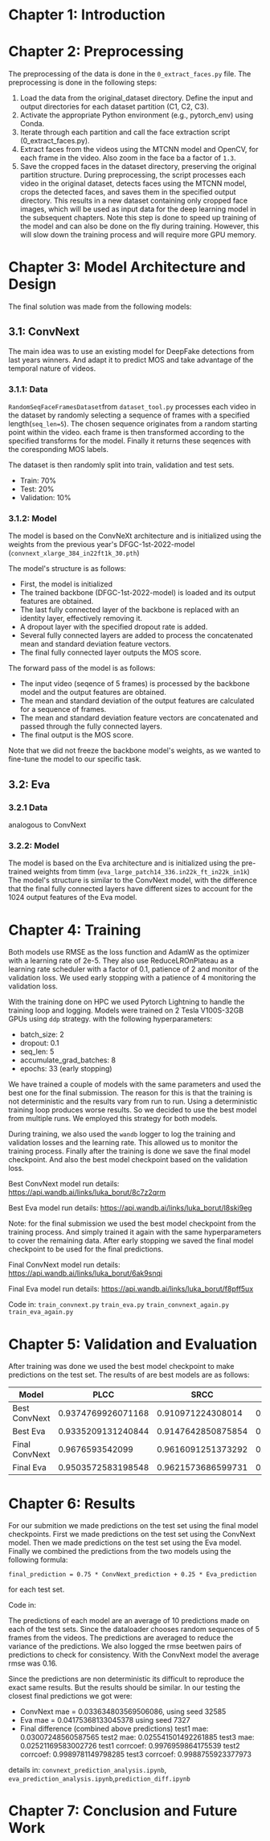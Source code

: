 # Chapter 1: Introduction


# Chapter 2: Preprocessing
The preprocessing of the data is done in the `0_extract_faces.py` file. The preprocessing is done in the following steps:

1. Load the data from the original_dataset directory.
Define the input and output directories for each dataset partition (C1, C2, C3).
2. Activate the appropriate Python environment (e.g., pytorch_env) using Conda.
3. Iterate through each partition and call the face extraction script (0_extract_faces.py).
4. Extract faces from the videos using the MTCNN model and OpenCV, for each frame in the video. Also zoom in the face ba a factor of `1.3`.
5. Save the cropped faces in the dataset directory, preserving the original partition structure.
During preprocessing, the script processes each video in the original dataset, detects faces using the MTCNN model, crops the detected faces, and saves them in the specified output directory. This results in a new dataset containing only cropped face images, which will be used as input data for the deep learning model in the subsequent chapters. Note this step is done to speed up training of the model and can also be done on the fly during training. However, this will slow down the training process and will require more GPU memory. 

# Chapter 3: Model Architecture and Design
The final solution was made from the following models:

## 3.1: ConvNext
The main idea was to use an existing model for DeepFake detections from last years winners. And adapt it to predict MOS and take advantage of the temporal nature of videos.


### 3.1.1: Data
`RandomSeqFaceFramesDataset`from `dataset_tool.py` processes each video in the dataset by randomly selecting a sequence of frames with a specified length(`seq_len=5`). The chosen sequence originates from a random starting point within the video. each frame is then transformed according to the specified transforms for the model. Finally it returns these seqences with the coresponding MOS labels.

The dataset is then randomly split into train, validation and test sets.
- Train: 70%
- Test: 20%
- Validation: 10%

### 3.1.2: Model

The model is based on the ConvNeXt architecture and is initialized using the weights from the previous year's DFGC-1st-2022-model (`convnext_xlarge_384_in22ft1k_30.pth`)

The model's structure is as follows:
- First, the model is initialized 
- The trained backbone (DFGC-1st-2022-model) is loaded and its output features are obtained.
- The last fully connected layer of the backbone is replaced with an identity layer, effectively removing it.
- A dropout layer with the specified dropout rate is added.
- Several fully connected layers are added to process the concatenated mean and standard deviation feature vectors.
- The final fully connected layer outputs the MOS score.

The forward pass of the model is as follows:
- The input video (seqence of 5 frames) is processed by the backbone model and the output features are obtained.
- The mean and standard deviation of the output features are calculated for a sequence of frames.
- The mean and standard deviation feature vectors are concatenated and passed through the fully connected layers.
- The final output is the MOS score.

Note that we did not freeze the backbone model's weights, as we wanted to fine-tune the model to our specific task.

## 3.2: Eva

### 3.2.1 Data
analogous to ConvNext

### 3.2.2: Model
The model is based on the Eva architecture and is initialized using the pre-trained weights from timm (`eva_large_patch14_336.in22k_ft_in22k_in1k`)
The model's structure is similar to the ConvNext model, with the difference that the final fully connected layers have different sizes to account for the 1024 output features of the Eva model.


# Chapter 4: Training
Both models use RMSE as the loss function and AdamW as the optimizer with a learning rate of 2e-5. They also use ReduceLROnPlateau as a learning rate scheduler with a factor of 0.1, patience of 2 and monitor of the validation loss.
We used early stopping with a patience of 4 monitoring the validation loss.

With the training done on HPC we used Pytorch Lightning to handle the training loop and logging. Models were trained on 2 Tesla V100S-32GB GPUs using `ddp` strategy.
with the following hyperparameters:
- batch_size: 2
- dropout: 0.1
- seq_len: 5
- accumulate_grad_batches: 8
- epochs: 33 (early stopping)

We have trained a couple of models with the same parameters and used the best one for the final submission. The reason for this is that the training is not deterministic and the results vary from run to run. Using a deterministic training loop produces worse results. So we decided to use the best model from multiple runs. We employed this strategy for both models. 

During training, we also used the `wandb` logger to log the training and validation losses and the learning rate. This allowed us to monitor the training process. Finally after the training is done we save the final model checkpoint. And also the best model checkpoint based on the validation loss.

Best ConvNext model run details:
https://api.wandb.ai/links/luka_borut/8c7z2qrm

Best Eva model run details:
https://api.wandb.ai/links/luka_borut/l8ski9eg





Note: for the final submission we used the best model checkpoint from the training process. And simply trained it again with the same hyperparameters to cover the remaining data. After early stopping we saved the final model checkpoint to be used for the final predictions.

Final ConvNext model run details: https://api.wandb.ai/links/luka_borut/6ak9snqi

Final Eva model run details: https://api.wandb.ai/links/luka_borut/f8pff5ux

Code in: 
`train_convnext.py`
`train_eva.py`
`train_convnext_again.py`
`train_eva_again.py`


# Chapter 5: Validation and Evaluation
After training was done we used the best model checkpoint to make predictions on the test set. The results of are best models are as follows:


| Model    | PLCC | SRCC | RMSE | 
| ----------- | ----------- | ----------- | ----------- |
| Best ConvNext      | 0.9374769926071168       | 0.910971224308014       | 0.2704703211784363       |
| Best Eva | 0.9335209131240844 | 0.9147642850875854 | 0.2935817241668701 |
| Final ConvNext | 0.9676593542099 | 0.9616091251373292 | 0.21462157368659973 |
| Final Eva | 0.9503572583198548 | 0.9621573686599731 | 0.22783146798610687 |

# Chapter 6: Results
For our submition we made predictions on the test set using the final model checkpoints. 
First we made predictions on the test set using the ConvNext model. Then we made predictions on the test set using the Eva model. Finally we combined the predictions from the two models using the following formula:

`final_prediction = 0.75 * ConvNext_prediction + 0.25 * Eva_prediction`

for each test set.

Code in: 

The predictions of each model are an average of 10 predictions made on each of the test sets. Since the dataloader chooses random sequences of 5 frames from the videos. The predictions are averaged to reduce the variance of the predictions. We also logged the rmse beetwen pairs of predictions to check for consistency. With the ConvNext model the average rmse was 0.16.

Since the predictions are non deterministic its difficult to reproduce the exact same results. But the results should be similar. In our testing the closest final predictions we got were:

- ConvNext mae = 0.033634803569506086,  using seed 32585
- Eva mae = 0.04175368133045378 using seed 7327
- Final difference (combined above predictions)
    test1 mae: 0.03007248560587565
    test2 mae: 0.025541501492261885
    test3 mae: 0.02521169583002726
    test1 corrcoef: 0.9976959864175539
    test2 corrcoef: 0.9989781149798285
    test3 corrcoef: 0.9988755923377973

details in: `convnext_prediction_analysis.ipynb`, `eva_prediction_analysis.ipynb`,`prediction_diff.ipynb`





# Chapter 7: Conclusion and Future Work
